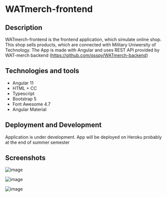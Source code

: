 # WATmerch-frontend

## Description

WATmerch-frontend is the frontend application, which simulate online shop.
This shop sells products, which are connected with Military Uniwersity of Technology.
The App is made with Angular and uses REST API provided by WAT-merch backend (https://github.com/qsspy/WATmerch-backend)

## Technologies and tools

* Angular 11
* HTML + CC
* Typescript
* Bootstrap 5
* Font Awesome 4.7
* Angular Material

## Deployment and Development

Application is under development. App will be deployed on Heroku probably at the end of summer semester

## Screenshots

![image](https://user-images.githubusercontent.com/58231905/120043524-674a5f80-c00c-11eb-849d-5d657d6f9628.png)

![image](https://user-images.githubusercontent.com/58231905/120043652-a678b080-c00c-11eb-846b-000e7cfbf7b9.png)

![image](https://user-images.githubusercontent.com/58231905/120043828-fbb4c200-c00c-11eb-944d-2c38ffeef173.png)



